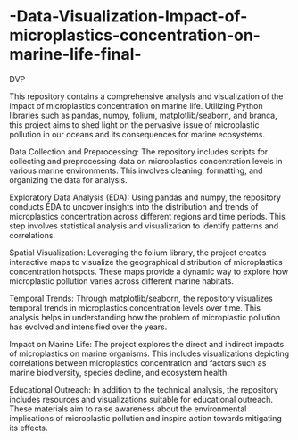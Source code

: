 # -Data-Visualization-Impact-of-microplastics-concentration-on-marine-life-final-
DVP

This repository contains a comprehensive analysis and visualization of the impact of microplastics concentration on marine life. Utilizing Python libraries such as pandas, numpy, folium, matplotlib/seaborn, and branca, this project aims to shed light on the pervasive issue of microplastic pollution in our oceans and its consequences for marine ecosystems.

Data Collection and Preprocessing: The repository includes scripts for collecting and preprocessing data on microplastics concentration levels in various marine environments. This involves cleaning, formatting, and organizing the data for analysis.

Exploratory Data Analysis (EDA): Using pandas and numpy, the repository conducts EDA to uncover insights into the distribution and trends of microplastics concentration across different regions and time periods. This step involves statistical analysis and visualization to identify patterns and correlations.

Spatial Visualization: Leveraging the folium library, the project creates interactive maps to visualize the geographical distribution of microplastics concentration hotspots. These maps provide a dynamic way to explore how microplastic pollution varies across different marine habitats.

Temporal Trends: Through matplotlib/seaborn, the repository visualizes temporal trends in microplastics concentration levels over time. This analysis helps in understanding how the problem of microplastic pollution has evolved and intensified over the years.

Impact on Marine Life: The project explores the direct and indirect impacts of microplastics on marine organisms. This includes visualizations depicting correlations between microplastics concentration and factors such as marine biodiversity, species decline, and ecosystem health.

Educational Outreach: In addition to the technical analysis, the repository includes resources and visualizations suitable for educational outreach. These materials aim to raise awareness about the environmental implications of microplastic pollution and inspire action towards mitigating its effects.
